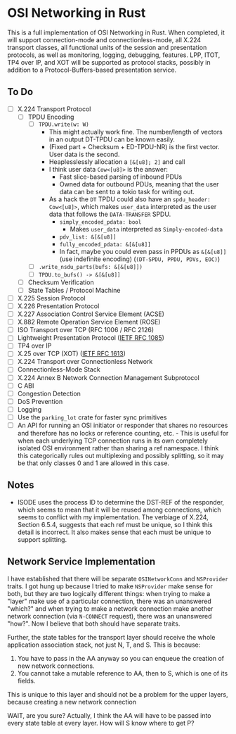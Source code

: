 # OSI Networking in Rust

This is a full implementation of OSI Networking in Rust. When completed, it will
support connection-mode and connectionless-mode, all X.224 transport classes,
all functional units of the session and presentation protocols, as well as
monitoring, logging, debugging, features. LPP, ITOT, TP4 over IP, and XOT will
be supported as protocol stacks, possibly in addition to a
Protocol-Buffers-based presentation service.

## To Do

- [ ] X.224 Transport Protocol
  - [ ] TPDU Encoding
    <!-- - [ ] `.write_nsdu_vectored(vs: &[&[u8]])` -->
    - [ ] `TPDU.write(w: W)`
      - This might actually work fine. The number/length of vectors in an output DT-TPDU can be known easily.
      - (Fixed part + Checksum + ED-TPDU-NR) is the first vector. User data is the second.
      - Heaplesslessly allocation a `[&[u8]; 2]` and call
      - I think user data `Cow<[u8]>` is the answer:
        - Fast slice-based parsing of inbound PDUs
        - Owned data for outbound PDUs, meaning that the user data can be sent to a tokio task for writing out.
      - As a hack the `DT` TPDU could also have an `spdu_header: Cow<[u8]>`,
        which makes `user_data` interpreted as the user data that follows the
        `DATA-TRANSFER` SPDU.
        - `simply_encoded_pdata: bool`
          - Makes `user_data` interpreted as `Simply-encoded-data`
        - `pdv_list: &[&[u8]]`
        - `fully_encoded_pdata: &[&[u8]]`
        - In fact, maybe you could even pass in PPDUs as `&[&[u8]]` (use indefinite encoding) (`(DT-SPDU, PPDU, PDVs, EOC)`)
    - [ ] `.write_nsdu_parts(bufs: &[&[u8]])`
    - [ ] `TPDU.to_bufs() -> &[&[u8]]`
  - [ ] Checksum Verification
  - [ ] State Tables / Protocol Machine
- [ ] X.225 Session Protocol
- [ ] X.226 Presentation Protocol
- [ ] X.227 Association Control Service Element (ACSE)
- [ ] X.882 Remote Operation Service Element (ROSE)
- [ ] ISO Transport over TCP (RFC 1006 / RFC 2126)
- [ ] Lightweight Presentation Protocol ([IETF RFC 1085](https://datatracker.ietf.org/doc/html/rfc1085))
- [ ] TP4 over IP
- [ ] X.25 over TCP (XOT) ([IETF RFC 1613](https://datatracker.ietf.org/doc/html/rfc1613))
- [ ] X.224 Transport over Connectionless Network
- [ ] Connectionless-Mode Stack
- [ ] X.224 Annex B Network Connection Management Subprotocol
- [ ] C ABI
- [ ] Congestion Detection
- [ ] DoS Prevention
- [ ] Logging
- [ ] Use the `parking_lot` crate for faster sync primitives
- [ ] An API for running an OSI initiator or responder that shares no resources
      and therefore has no locks or reference counting, etc.
      - This is useful for when each underlying TCP connection runs in its own
        completely isolated OSI environment rather than sharing a ref namespace.
        I think this categorically rules out multiplexing and possibly
        splitting, so it may be that only classes 0 and 1 are allowed in this case.

## Notes

- ISODE uses the process ID to determine the DST-REF of the responder, which
  seems to mean that it will be reused among connections, which seems to
  conflict with my implementation. The verbiage of X.224, Section 6.5.4,
  suggests that each ref must be unique, so I think this detail is incorrect.
  It also makes sense that each must be unique to support splitting.

## Network Service Implementation

I have established that there will be separate `OSINetworkConn` and `NSProvider`
traits. I got hung up because I tried to make `NSProvider` make sense for both,
but they are two logically different things: when trying to make a "layer" make
use of a particular connection, there was an unanswered "which?" and when trying
to make a network connection make another network connection (via `N-CONNECT`
request), there was an unanswered "how?". Now I believe that both should have
separate traits.

Further, the state tables for the transport layer should receive the whole
application association stack, not just N, T, and S. This is because:

1. You have to pass in the AA anyway so you can enqueue the creation of new
   network connections.
2. You cannot take a mutable reference to AA, then to S, which is one of its
   fields.

This is unique to this layer and should not be a problem for the upper layers,
because creating a new network connection

WAIT, are you sure? Actually, I think the AA will have to be passed into every
state table at every layer. How will S know where to get P?
